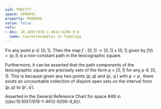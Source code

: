 ```yaml
---
uid: T001377
space: S000041
property: P000046
value: false
refs:
- doi: 10.1007/978-1-4612-6290-9_6
  name: Counterexamples in Topology
---
```


Fix any point $p\in [0,1]$.  Then the map $f:[0,1]\to [0,1]\times [0,1]$ given by $f(t)=(p,t)$ is a non-constant path in the lexicographic square.

Furthermore, it can be asserted that the path components of the lexicographic square are precisely sets of the form $p\times [0,1]$ for any $p\in [0,1]$.  This is because given any two points $(p,q)$ and $(p^\prime, q^\prime)$ with $p < p^\prime$, there exists an uncountable collection of disjoint open sets on the interval from $(p,q)$ to $(p^\prime, q^\prime)$.

Asserted in the General Reference Chart for space #48 in
{{doi:10.1007/978-1-4612-6290-9_6}}.
